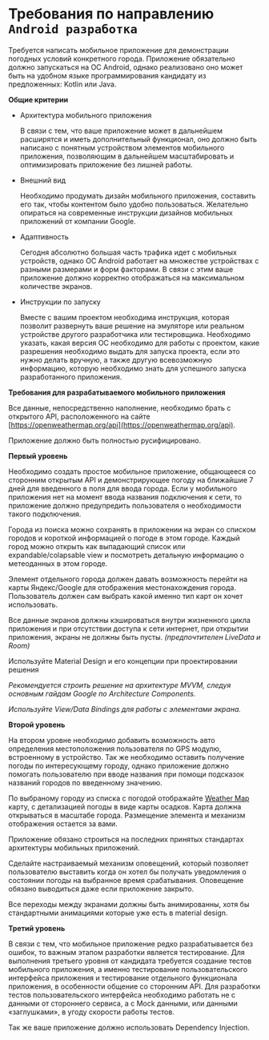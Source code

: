 # Требования по направлению `Android разработка`

Требуется написать мобильное приложение для демонстрации погодных условий конкретного города. Приложение обязательно должно запускаться на ОС Android, однако реализовано оно может быть на удобном языке программирования кандидату из предложенных: Kotlin или Java.

**Общие критерии**

* Архитектура мобильного приложения

    В связи с тем, что ваше приложение может в дальнейшем расширятся и иметь дополнительный функционал, оно должно быть написано с понятным устройством элементов мобильного приложения, позволяющим в дальнейшем масштабировать и оптимизировать приложение без лишней работы.

* Внешний вид

    Необходимо продумать дизайн мобильного приложения, составить его так, чтобы контентом было удобно пользоваться. Желательно опираться на современные инструкции дизайнов мобильных приложений от компании Google.

* Адаптивность

    Сегодня абсолютно большая часть трафика идет с мобильных устройств, однако ОС Android работает на множестве устройствах с разными размерами и форм факторами. В связи с этим ваше приложение должно корректно отображаться на максимальном количестве экранов.

* Инструкции по запуску

    Вместе с вашим проектом необходима инструкция, которая позволит развернуть ваше решение на эмуляторе или реальном устройстве другого разработчика или тестировщика. Необходимо указать, какая версия ОС необходимо для работы с проектом, какие разрешения необходимо выдать для запуска проекта, если это нужно делать вручную, а также другую всевозможную информацию, которую необходимо знать для успешного запуска разработанного приложения.

**Требования для разрабатываемого мобильного приложения**

Все данные, непосредственно наполнение, необходимо брать с открытого API, расположенного на сайте [https://openweathermap.org/api](https://openweathermap.org/api).

Приложение должно быть полностью русифицировано.

**Первый уровень**

Необходимо создать простое мобильное приложение, общающееся со сторонним открытым API и демонстрирующее погоду на ближайшие 7 дней для введенного в поля для ввода города. Если у мобильного приложения нет на момент ввода названия подключения к сети, то приложение должно предупредить пользователя о необходимости такого подключения.

Города из поиска можно сохранять в приложении на экран со  списком городов и короткой информацией о погоде в этом городе. Каждый город можно открыть как выпадающий список или expandable/colapsable view и посмотреть детальную информацию о метеоданных в этом городе.

Элемент отдельного города должен давать возможность перейти на карты Яндекс/Google для отображения местонахождения города. Пользователь должен сам выбрать какой именно тип карт он хочет использовать.

Все данные экранов должны кэшироваться внутри жизненного цикла приложения и при отсутствии доступа к сети интернет, при открытии приложения, экраны не должны быть пусты.
*(предпочтителен LiveData и Room)*

Используйте Material Design и его концепции при проектировании решения

*Рекомендуется строить решение на архитектуре MVVM, следуя основным гайдам Google по Architecture Components.*

*Используйте View/Data Bindings для работы с элементами экрана.*

**Второй уровень**

На втором уровне необходимо добавить возможность авто определения местоположения пользователя по GPS модулю, встроенному в устройство. Так же необходимо оставить получение погоды по интересующему городу, однако приложение должно помогать пользователю при вводе названия при помощи подсказок названий городов по введенному значению.

По выбраному городу из списка с погодой отображайте [Weather Map](https://www.rainviewer.com/ru/api/weather-maps-api.html) карту, с детализацией погоды в виде карты осадков. Карта должна открываться в масштабе города. Размещение элемента и механизм отображения остается за вами.

Приложение обязано строиться на последних принятых стандартах архитектуры мобильных приложений.

Сделайте настраиваемый механизм оповещений, который позволяет пользователю выставить когда он хотел бы получать уведомления о состоянии погоды на выбранное время срабатывания. Оповещение обязано выводиться даже если приложение закрыто.

Все переходы между экранами должны быть анимированны, хотя бы стандартными анимациями которые уже есть в material design.

**Третий уровень**

В связи с тем, что мобильное приложение редко разрабатывается без ошибок, то важным этапом разработки является тестирование. Для выполнения третьего уровня от кандидата требуется создание тестов мобильного приложения, а именно тестирование пользовательского интерфейса приложения и тестирование отдельного функционала приложения, в особенности общение со сторонним API. Для разработки тестов пользовательского интерфейса необходимо работать не с данными от стороннего сервиса, а с Mock данными, или данными «заглушками», в угоду скорости работы тестов.

Так же ваше приложение должно использовать Dependency Injection.